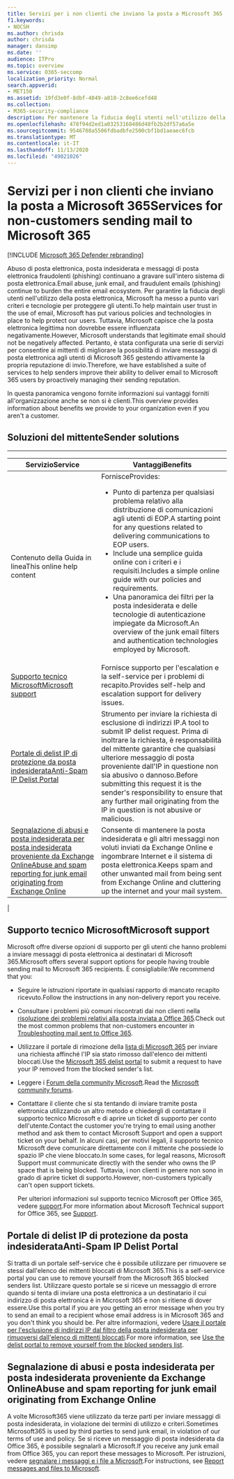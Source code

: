 ```yaml
---
title: Servizi per i non clienti che inviano la posta a Microsoft 365
f1.keywords:
- NOCSH
ms.author: chrisda
author: chrisda
manager: dansimp
ms.date: ''
audience: ITPro
ms.topic: overview
ms.service: O365-seccomp
localization_priority: Normal
search.appverid:
- MET150
ms.assetid: 19fd3e0f-8dbf-4049-a810-2c8ee6cefd48
ms.collection:
- M365-security-compliance
description: Per mantenere la fiducia degli utenti nell'utilizzo della posta elettronica, Microsoft ha messo a punto vari criteri e tecnologie che consentono di proteggere gli utenti.
ms.openlocfilehash: 478f94d2ed1a03253168486d48fb2b2df57a6a5e
ms.sourcegitcommit: 9546708a5506fdbadbfe2500cbf1bd1aeaec6fcb
ms.translationtype: MT
ms.contentlocale: it-IT
ms.lasthandoff: 11/13/2020
ms.locfileid: "49021026"
---
```

# <a name="services-for-non-customers-sending-mail-to-microsoft-365"></a><span data-ttu-id="d3ffd-103">Servizi per i non clienti che inviano la posta a Microsoft 365</span><span class="sxs-lookup"><span data-stu-id="d3ffd-103">Services for non-customers sending mail to Microsoft 365</span></span>

[!INCLUDE [Microsoft 365 Defender rebranding](../includes/microsoft-defender-for-office.md)]


<span data-ttu-id="d3ffd-104">Abuso di posta elettronica, posta indesiderata e messaggi di posta elettronica fraudolenti (phishing) continuano a gravare sull'intero sistema di posta elettronica.</span><span class="sxs-lookup"><span data-stu-id="d3ffd-104">Email abuse, junk email, and fraudulent emails (phishing) continue to burden the entire email ecosystem.</span></span> <span data-ttu-id="d3ffd-105">Per garantire la fiducia degli utenti nell'utilizzo della posta elettronica, Microsoft ha messo a punto vari criteri e tecnologie per proteggere gli utenti.</span><span class="sxs-lookup"><span data-stu-id="d3ffd-105">To help maintain user trust in the use of email, Microsoft has put various policies and technologies in place to help protect our users.</span></span> <span data-ttu-id="d3ffd-106">Tuttavia, Microsoft capisce che la posta elettronica legittima non dovrebbe essere influenzata negativamente.</span><span class="sxs-lookup"><span data-stu-id="d3ffd-106">However, Microsoft understands that legitimate email should not be negatively affected.</span></span> <span data-ttu-id="d3ffd-107">Pertanto, è stata configurata una serie di servizi per consentire ai mittenti di migliorare la possibilità di inviare messaggi di posta elettronica agli utenti di Microsoft 365 gestendo attivamente la propria reputazione di invio.</span><span class="sxs-lookup"><span data-stu-id="d3ffd-107">Therefore, we have established a suite of services to help senders improve their ability to deliver email to Microsoft 365 users by proactively managing their sending reputation.</span></span>

<span data-ttu-id="d3ffd-108">In questa panoramica vengono fornite informazioni sui vantaggi forniti all'organizzazione anche se non si è clienti.</span><span class="sxs-lookup"><span data-stu-id="d3ffd-108">This overview provides information about benefits we provide to your organization even if you aren't a customer.</span></span>

## <a name="sender-solutions"></a><span data-ttu-id="d3ffd-109">Soluzioni del mittente</span><span class="sxs-lookup"><span data-stu-id="d3ffd-109">Sender solutions</span></span>

****

|<span data-ttu-id="d3ffd-110">Servizio</span><span class="sxs-lookup"><span data-stu-id="d3ffd-110">Service</span></span>|<span data-ttu-id="d3ffd-111">Vantaggi</span><span class="sxs-lookup"><span data-stu-id="d3ffd-111">Benefits</span></span>|
|---|---|
|<span data-ttu-id="d3ffd-112">Contenuto della Guida in linea</span><span class="sxs-lookup"><span data-stu-id="d3ffd-112">This online help content</span></span>|<span data-ttu-id="d3ffd-113">Fornisce</span><span class="sxs-lookup"><span data-stu-id="d3ffd-113">Provides:</span></span> <ul><li><span data-ttu-id="d3ffd-114">Punto di partenza per qualsiasi problema relativo alla distribuzione di comunicazioni agli utenti di EOP.</span><span class="sxs-lookup"><span data-stu-id="d3ffd-114">A starting point for any questions related to delivering communications to EOP users.</span></span></li><li><span data-ttu-id="d3ffd-115">Include una semplice guida online con i criteri e i requisiti.</span><span class="sxs-lookup"><span data-stu-id="d3ffd-115">Includes a simple online guide with our policies and requirements.</span></span></li><li><span data-ttu-id="d3ffd-116">Una panoramica dei filtri per la posta indesiderata e delle tecnologie di autenticazione impiegate da Microsoft.</span><span class="sxs-lookup"><span data-stu-id="d3ffd-116">An overview of the junk email filters and authentication technologies employed by Microsoft.</span></span></li><ul>|
|[<span data-ttu-id="d3ffd-117">Supporto tecnico Microsoft</span><span class="sxs-lookup"><span data-stu-id="d3ffd-117">Microsoft support</span></span>](#microsoft-support)|<span data-ttu-id="d3ffd-118">Fornisce supporto per l'escalation e la self-service per i problemi di recapito.</span><span class="sxs-lookup"><span data-stu-id="d3ffd-118">Provides self-help and escalation support for delivery issues.</span></span>|
|[<span data-ttu-id="d3ffd-119">Portale di delist IP di protezione da posta indesiderata</span><span class="sxs-lookup"><span data-stu-id="d3ffd-119">Anti-Spam IP Delist Portal</span></span>](#anti-spam-ip-delist-portal)|<span data-ttu-id="d3ffd-120">Strumento per inviare la richiesta di esclusione di indirizzi IP.</span><span class="sxs-lookup"><span data-stu-id="d3ffd-120">A tool to submit IP delist request.</span></span> <span data-ttu-id="d3ffd-121">Prima di inoltrare la richiesta, è responsabilità del mittente garantire che qualsiasi ulteriore messaggio di posta proveniente dall'IP in questione non sia abusivo o dannoso.</span><span class="sxs-lookup"><span data-stu-id="d3ffd-121">Before submitting this request it is the sender's responsibility to ensure that any further mail originating from the IP in question is not abusive or malicious.</span></span>|
|[<span data-ttu-id="d3ffd-122">Segnalazione di abusi e posta indesiderata per posta indesiderata proveniente da Exchange Online</span><span class="sxs-lookup"><span data-stu-id="d3ffd-122">Abuse and spam reporting for junk email originating from Exchange Online</span></span>](#abuse-and-spam-reporting-for-junk-email-originating-from-exchange-online)|<span data-ttu-id="d3ffd-123">Consente di mantenere la posta indesiderata e gli altri messaggi non voluti inviati da Exchange Online e ingombrare Internet e il sistema di posta elettronica.</span><span class="sxs-lookup"><span data-stu-id="d3ffd-123">Keeps spam and other unwanted mail from being sent from Exchange Online and cluttering up the internet and your mail system.</span></span>|
|

## <a name="microsoft-support"></a><span data-ttu-id="d3ffd-124">Supporto tecnico Microsoft</span><span class="sxs-lookup"><span data-stu-id="d3ffd-124">Microsoft support</span></span>

<span data-ttu-id="d3ffd-125">Microsoft offre diverse opzioni di supporto per gli utenti che hanno problemi a inviare messaggi di posta elettronica ai destinatari di Microsoft 365.</span><span class="sxs-lookup"><span data-stu-id="d3ffd-125">Microsoft offers several support options for people having trouble sending mail to Microsoft 365 recipients.</span></span> <span data-ttu-id="d3ffd-126">È consigliabile:</span><span class="sxs-lookup"><span data-stu-id="d3ffd-126">We recommend that you:</span></span>

- <span data-ttu-id="d3ffd-127">Seguire le istruzioni riportate in qualsiasi rapporto di mancato recapito ricevuto.</span><span class="sxs-lookup"><span data-stu-id="d3ffd-127">Follow the instructions in any non-delivery report you receive.</span></span>

- <span data-ttu-id="d3ffd-128">Consultare i problemi più comuni riscontrati dai non clienti nella [risoluzione dei problemi relativi alla posta inviata a Office 365](troubleshooting-mail-sent-to-office-365.md).</span><span class="sxs-lookup"><span data-stu-id="d3ffd-128">Check out the most common problems that non-customers encounter in [Troubleshooting mail sent to Office 365](troubleshooting-mail-sent-to-office-365.md).</span></span>

- <span data-ttu-id="d3ffd-129">Utilizzare il portale di rimozione della [lista di Microsoft 365](https://sender.office.com) per inviare una richiesta affinché l'IP sia stato rimosso dall'elenco dei mittenti bloccati.</span><span class="sxs-lookup"><span data-stu-id="d3ffd-129">Use the [Microsoft 365 delist portal](https://sender.office.com) to submit a request to have your IP removed from the blocked sender's list.</span></span>

- <span data-ttu-id="d3ffd-130">Leggere i [Forum della community Microsoft](https://community.office365.com/f/).</span><span class="sxs-lookup"><span data-stu-id="d3ffd-130">Read the [Microsoft community forums](https://community.office365.com/f/).</span></span>

- <span data-ttu-id="d3ffd-131">Contattare il cliente che si sta tentando di inviare tramite posta elettronica utilizzando un altro metodo e chiedergli di contattare il supporto tecnico Microsoft e di aprire un ticket di supporto per conto dell'utente.</span><span class="sxs-lookup"><span data-stu-id="d3ffd-131">Contact the customer you're trying to email using another method and ask them to contact Microsoft Support and open a support ticket on your behalf.</span></span> <span data-ttu-id="d3ffd-132">In alcuni casi, per motivi legali, il supporto tecnico Microsoft deve comunicare direttamente con il mittente che possiede lo spazio IP che viene bloccato.</span><span class="sxs-lookup"><span data-stu-id="d3ffd-132">In some cases, for legal reasons, Microsoft Support must communicate directly with the sender who owns the IP space that is being blocked.</span></span> <span data-ttu-id="d3ffd-133">Tuttavia, i non clienti in genere non sono in grado di aprire ticket di supporto.</span><span class="sxs-lookup"><span data-stu-id="d3ffd-133">However, non-customers typically can't open support tickets.</span></span>

  <span data-ttu-id="d3ffd-134">Per ulteriori informazioni sul supporto tecnico Microsoft per Office 365, vedere [support](https://docs.microsoft.com/office365/servicedescriptions/office-365-platform-service-description/support).</span><span class="sxs-lookup"><span data-stu-id="d3ffd-134">For more information about Microsoft Technical support for Office 365, see [Support](https://docs.microsoft.com/office365/servicedescriptions/office-365-platform-service-description/support).</span></span>

## <a name="anti-spam-ip-delist-portal"></a><span data-ttu-id="d3ffd-135">Portale di delist IP di protezione da posta indesiderata</span><span class="sxs-lookup"><span data-stu-id="d3ffd-135">Anti-Spam IP Delist Portal</span></span>

<span data-ttu-id="d3ffd-136">Si tratta di un portale self-service che è possibile utilizzare per rimuovere se stessi dall'elenco dei mittenti bloccati di Microsoft 365.</span><span class="sxs-lookup"><span data-stu-id="d3ffd-136">This is a self-service portal you can use to remove yourself from the Microsoft 365 blocked senders list.</span></span> <span data-ttu-id="d3ffd-137">Utilizzare questo portale se si riceve un messaggio di errore quando si tenta di inviare una posta elettronica a un destinatario il cui indirizzo di posta elettronica è in Microsoft 365 e non si ritiene di dover essere.</span><span class="sxs-lookup"><span data-stu-id="d3ffd-137">Use this portal if you are you getting an error message when you try to send an email to a recipient whose email address is in Microsoft 365 and you don't think you should be.</span></span> <span data-ttu-id="d3ffd-138">Per altre informazioni, vedere [Usare il portale per l'esclusione di indirizzi IP dal filtro della posta indesiderata per rimuoversi dall'elenco di mittenti bloccati](use-the-delist-portal-to-remove-yourself-from-the-office-365-blocked-senders-lis.md).</span><span class="sxs-lookup"><span data-stu-id="d3ffd-138">For more information, see [Use the delist portal to remove yourself from the blocked senders list](use-the-delist-portal-to-remove-yourself-from-the-office-365-blocked-senders-lis.md).</span></span>

## <a name="abuse-and-spam-reporting-for-junk-email-originating-from-exchange-online"></a><span data-ttu-id="d3ffd-139">Segnalazione di abusi e posta indesiderata per posta indesiderata proveniente da Exchange Online</span><span class="sxs-lookup"><span data-stu-id="d3ffd-139">Abuse and spam reporting for junk email originating from Exchange Online</span></span>

<span data-ttu-id="d3ffd-140">A volte Microsoft365 viene utilizzato da terze parti per inviare messaggi di posta indesiderata, in violazione dei termini di utilizzo e criteri.</span><span class="sxs-lookup"><span data-stu-id="d3ffd-140">Sometimes Microsoft365 is used by third parties to send junk email, in violation of our terms of use and policy.</span></span> <span data-ttu-id="d3ffd-141">Se si riceve un messaggio di posta indesiderata da Office 365, è possibile segnalarli a Microsoft.</span><span class="sxs-lookup"><span data-stu-id="d3ffd-141">If you receive any junk email from Office 365, you can report these messages to Microsoft.</span></span> <span data-ttu-id="d3ffd-142">Per istruzioni, vedere [segnalare i messaggi e i file a Microsoft](report-junk-email-messages-to-microsoft.md).</span><span class="sxs-lookup"><span data-stu-id="d3ffd-142">For instructions, see [Report messages and files to Microsoft](report-junk-email-messages-to-microsoft.md).</span></span>
